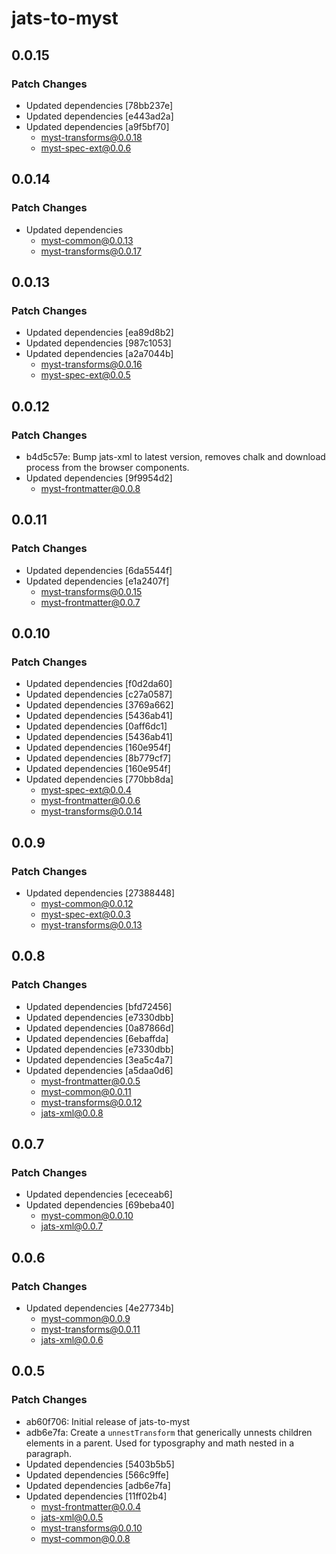 # jats-to-myst

## 0.0.15

### Patch Changes

- Updated dependencies [78bb237e]
- Updated dependencies [e443ad2a]
- Updated dependencies [a9f5bf70]
  - myst-transforms@0.0.18
  - myst-spec-ext@0.0.6

## 0.0.14

### Patch Changes

- Updated dependencies
  - myst-common@0.0.13
  - myst-transforms@0.0.17

## 0.0.13

### Patch Changes

- Updated dependencies [ea89d8b2]
- Updated dependencies [987c1053]
- Updated dependencies [a2a7044b]
  - myst-transforms@0.0.16
  - myst-spec-ext@0.0.5

## 0.0.12

### Patch Changes

- b4d5c57e: Bump jats-xml to latest version, removes chalk and download process from the browser components.
- Updated dependencies [9f9954d2]
  - myst-frontmatter@0.0.8

## 0.0.11

### Patch Changes

- Updated dependencies [6da5544f]
- Updated dependencies [e1a2407f]
  - myst-transforms@0.0.15
  - myst-frontmatter@0.0.7

## 0.0.10

### Patch Changes

- Updated dependencies [f0d2da60]
- Updated dependencies [c27a0587]
- Updated dependencies [3769a662]
- Updated dependencies [5436ab41]
- Updated dependencies [0aff6dc1]
- Updated dependencies [5436ab41]
- Updated dependencies [160e954f]
- Updated dependencies [8b779cf7]
- Updated dependencies [160e954f]
- Updated dependencies [770bb8da]
  - myst-spec-ext@0.0.4
  - myst-frontmatter@0.0.6
  - myst-transforms@0.0.14

## 0.0.9

### Patch Changes

- Updated dependencies [27388448]
  - myst-common@0.0.12
  - myst-spec-ext@0.0.3
  - myst-transforms@0.0.13

## 0.0.8

### Patch Changes

- Updated dependencies [bfd72456]
- Updated dependencies [e7330dbb]
- Updated dependencies [0a87866d]
- Updated dependencies [6ebaffda]
- Updated dependencies [e7330dbb]
- Updated dependencies [3ea5c4a7]
- Updated dependencies [a5daa0d6]
  - myst-frontmatter@0.0.5
  - myst-common@0.0.11
  - myst-transforms@0.0.12
  - jats-xml@0.0.8

## 0.0.7

### Patch Changes

- Updated dependencies [ececeab6]
- Updated dependencies [69beba40]
  - myst-common@0.0.10
  - jats-xml@0.0.7

## 0.0.6

### Patch Changes

- Updated dependencies [4e27734b]
  - myst-common@0.0.9
  - myst-transforms@0.0.11
  - jats-xml@0.0.6

## 0.0.5

### Patch Changes

- ab60f706: Initial release of jats-to-myst
- adb6e7fa: Create a `unnestTransform` that generically unnests children elements in a parent. Used for typosgraphy and math nested in a paragraph.
- Updated dependencies [5403b5b5]
- Updated dependencies [566c9ffe]
- Updated dependencies [adb6e7fa]
- Updated dependencies [11ff02b4]
  - myst-frontmatter@0.0.4
  - jats-xml@0.0.5
  - myst-transforms@0.0.10
  - myst-common@0.0.8
